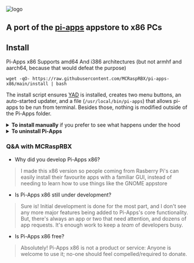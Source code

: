 ![logo](https://raw.githubusercontent.com/MCRaspRBX/pi-apps-x86/logo/Pi-Apps_X86-removebg-preview.png?raw=true)
## A port of the [pi-apps](https://github.com/Botspot/pi-apps) appstore to x86 PCs

## Install
Pi-Apps x86 Supports amd64 And i386 architectures (but not armhf and aarch64, because that would defeat the purpose)
```
wget -qO- https://raw.githubusercontent.com/MCRaspRBX/pi-apps-x86/main/install | bash
```
The install script ensures [YAD](https://github.com/v1cont/yad) is installed, creates two menu buttons, an auto-started updater, and a file (`/usr/local/bin/pi-apps`) that allows pi-apps to be run from terminal. Besides those, nothing is modified outside of the Pi-Apps folder.

<details>
<summary><b>To install manually</b> if you prefer to see what happens under the hood</summary>
To manually install Pi-Apps:
 
```
git clone https://github.com/MCRaspRBX/pi-apps-x86
~/pi-apps-x86/install
```
</details>

<details>
<summary><b>To uninstall Pi-Apps</b></summary>
To uninstall Pi-Apps:

```
~/pi-apps-x86/uninstall
```
</details>

### Q&A with MCRaspRBX
 - Why did you develop Pi-Apps x86?  
> I made this x86 version so people coming from Rasberry Pi's can easily install their favourite apps with a familiar GUI, instead of needing to learn how to use things like the GNOME appstore

 - Is Pi-Apps x86 still under development?
> Sure is! Initial development is done for the most part, and I don't see any more major features being added to Pi-Apps's core functionality.
> But, there's always an app or two that need attention, and dozens of app requests. It's enough work to keep a *team* of developers busy.

 - Is Pi-Apps x86 free?
> Absolutely! Pi-Apps x86 is not a product or service: Anyone is welcome to use it; no-one should feel compelled/required to donate.

